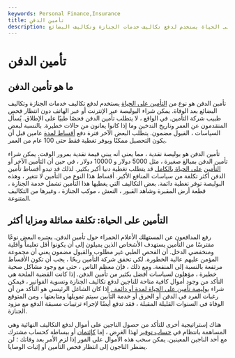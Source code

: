 ```yaml
---
keywords: Personal Finance,Insurance
title: تأمين الدفن
description: تأمين الدفن هو نوع أساسي من التأمين على الحياة يستخدم لدفع تكاليف خدمات الجنازة وتكاليف البضائع.
---
```


# تأمين الدفن
## ما هو تأمين الدفن

تأمين الدفن هو نوع من [التأمين على الحياة](/lifeinsurance) يستخدم لدفع تكاليف خدمات الجنازة وتكاليف البضائع بعد الوفاة. يمكن شراء البوليصة عبر الإنترنت أو عبر الهاتف دون انتظار فحص طبيب شركة التأمين. في الواقع ، لا يتطلب تأمين الدفن فحصًا طبيًا على الإطلاق. يُسأل المتقدمون عن العمر وتاريخ التدخين وما إذا كانوا يعانون من حالات خطيرة. بالنسبة لبعض السياسات ، القبول مضمون. يتطلب البعض الآخر فترة دفع [أقساط لمدة](/insurance-premium) عامين قبل أن يكون التحصيل ممكنًا ويوفر تغطية فقط حتى 100 عام من العمر.

تأمين الدفن هو بوليصة نقدية ، مما يعني أنه يبني قيمة نقدية بمرور الوقت. يمكن شراء تأمين الدفن بمبالغ صغيرة ، مثل 5000 دولار و 10000 دولار ، في حين أن التأمين الآخر أو [التأمين](/termlife) [على الحياة بالكامل](/wholelife) قد يتطلب تغطية دنيا أكبر بكثير. لذلك قد تبدو أقساط تأمين الدفن أكثر تكلفة من سياسات المنافع الأكبر. أقساط هذا النوع من التأمين لا تتغير ، وهذه البوليصة توفر تغطية دائمة. بعض التكاليف التي يغطيها هذا التأمين تشمل خدمة الجنازة ، قطعة أرض المقبرة وشاهد القبور ، النعش ، موكب الجنازة ، وغيرها من التكاليف المتنوعة.

## التأمين على الحياة: تكلفة مماثلة ومزايا أكثر

رفع المدافعون عن المستهلك الأعلام الحمراء حول تأمين الدفن. يعتبره البعض نوعًا مفترسًا من التأمين يستهدف الأشخاص الذين يميلون إلى أن يكونوا أقل تعليماً وأقلية ومنخفضي الدخل. أن الفحص الطبي غير مطلوب والقبول مضمون يعني أن مجموعة المؤمن عليهم عالية الخطورة. لكي تحقق شركة التأمين ربحًا ، يجب أن تكون الأقساط مرتفعة بالنسبة إلى المنفعة. ومع ذلك ، فإن معظم الناس ، حتى مع وجود مشاكل صحية خطيرة ، مؤهلون لسياسات أفضل بكثير من تأمين الدفن. إذا كانت القضية الملحة هي التأكد من وجود أموال كافية متاحة للناجين لدفع تكاليف الجنازة وتسوية الفواتير ، فيمكن شراء [بوليصة تأمين على الحياة لمدة أو دائمة .](/permanentlife) إذا كان الشاغل الرئيسي هو التأكد من أن رغبات الفرد في الدفن أو الحرق أو خدمة التأبين سيتم تمويلها ومتابعتها ، ومن المتوقع الوفاة في السنوات القليلة المقبلة ، فقد تدفع أيضًا لإجراء ترتيبات مسبقة الدفع مع مزود الجنازة.

هناك إستراتيجية أخرى للتأكد من حصول الناجين على أموال لدفع التكاليف النهائية وهي المساهمة بانتظام في [حساب توفير](/savingsaccount) لهذا الغرض ، إما [كإئتمان](/trust) أو ببساطة كحساب مشترك مع أحد الناجين المعينين. يمكن سحب هذه الأموال على الفور إذا لزم الأمر بعد وفاتك ؛ لن يضطر الناجون إلى انتظار فحص التأمين أو إثبات الوصايا.

